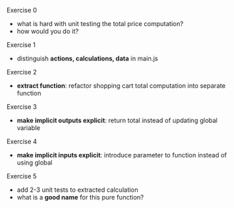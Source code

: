Exercise 0
- what is hard with unit testing the total price computation?
- how would you do it?

Exercise 1
- distinguish **actions, calculations, data** in main.js

Exercise 2
- **extract function**: refactor shopping cart total computation into separate function

Exercise 3
- **make implicit outputs explicit**: return total instead of updating global variable

Exercise 4
- **make implicit inputs explicit**: introduce parameter to function instead of using global

Exercise 5
- add 2-3 unit tests to extracted calculation
- what is a **good name** for this pure function?
